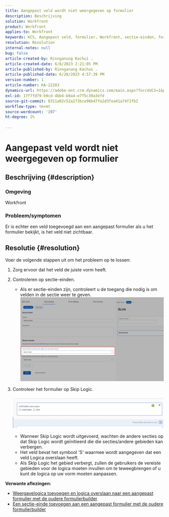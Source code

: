 ```yaml
---
title: Aangepast veld wordt niet weergegeven op formulier
description: Beschrijving
solution: Workfront
product: Workfront
applies-to: Workfront
keywords: KCS, Aangepast veld, formulier, Workfront, sectie-einden, formulierbuilder, logica overslaan
resolution: Resolution
internal-notes: null
bug: false
article-created-by: Rinnganung Kachui .
article-created-date: 6/8/2023 2:21:05 PM
article-published-by: Rinnganung Kachui .
article-published-date: 6/28/2023 4:57:39 PM
version-number: 1
article-number: KA-22283
dynamics-url: https://adobe-ent.crm.dynamics.com/main.aspx?forceUCI=1&pagetype=entityrecord&etn=knowledgearticle&id=193690ad-0706-ee11-8f6e-6045bd006793
exl-id: 17f7fd79-b9cd-4bb4-b8a4-e7f5c39a3efd
source-git-commit: 0311a02c52a273bce96b47fe2d3fea41a74f2fb2
workflow-type: tm+mt
source-wordcount: '197'
ht-degree: 2%

---
```


# Aangepast veld wordt niet weergegeven op formulier

## Beschrijving {#description}


### <b>Omgeving</b>

Workfront

### <b>Probleem/symptomen</b>

Er is echter een veld toegevoegd aan een aangepast formulier als u het formulier bekijkt, is het veld niet zichtbaar.


## Resolutie {#resolution}


Voer de volgende stappen uit om het probleem op te lossen:

1. Zorg ervoor dat het veld de juiste vorm heeft.
2. Controleren op sectie-einden.

   - Als er sectie-einden zijn, controleert u de toegang die nodig is om velden in de sectie weer te geven.                     ![](assets/f585c275-ad15-ee11-8f6e-6045bd006793.png)
3. Controleer het formulier op Skip Logic.                                                                                                                                               ![](assets/6067dbce-ad15-ee11-8f6e-6045bd006793.png)
   - Wanneer Skip Logic wordt uitgevoerd, wachten de andere secties op dat Skip Logic wordt geïnitieerd die die secties/andere gebieden kan verbergen.
   - Het veld bevat het symbool &#39;S&#39; waarmee wordt aangegeven dat een veld Logica overslaan heeft.
   - Als Skip Logic het gebied verbergt, zullen de gebruikers de vereiste gebieden voor de logica moeten invullen om te teweegbrengen of u kunt de logica op uw vorm moeten aanpassen.


<b>Verwante aflezingen:</b>

- [Weergavelogica toevoegen en logica overslaan naar een aangepast formulier met de oudere formulierbuilder](https://experienceleague.adobe.com/docs/workfront/using/administration-and-setup/customize/custom-forms/custom-form-builder/use-the-custom-form-builder/display-or-skip-logic-custom-form.html)
- [Een sectie-einde toevoegen aan een aangepast formulier met de oudere formulierbuilder](https://experienceleague.adobe.com/docs/workfront/using/administration-and-setup/customize/custom-forms/custom-form-builder/use-the-custom-form-builder/add-a-section-break-to-a-custom-form.htm)
